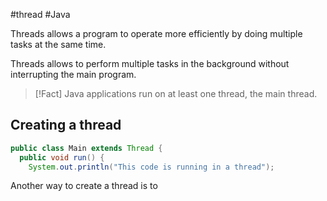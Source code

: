 #thread #Java 

Threads allows a program to operate more efficiently by doing multiple tasks at the same time.

Threads allows to perform multiple tasks in the background without interrupting the main program.

>[!Fact]
>Java applications run on at least one thread, the main thread.


## Creating a thread
```java
public class Main extends Thread {
  public void run() {
    System.out.println("This code is running in a thread");
```

Another way to create a thread is to 
















